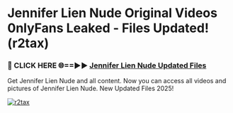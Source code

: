 # Jennifer Lien Nude Original Videos 0nlyFans Leaked - Files Updated! (r2tax)

<h3>🔴 CLICK HERE 🌐==►► <a href="https://tinyurl.com/yrmya6cz" rel="nofollow">Jennifer Lien Nude Updated Files</a></h3>

Get Jennifer Lien Nude and all content. Now you can access all videos and pictures of Jennifer Lien Nude. New Updated Files 2025!

[![r2tax](https://i.imgur.com/FMdXYCs.gif)](https://tinyurl.com/yrmya6cz)
